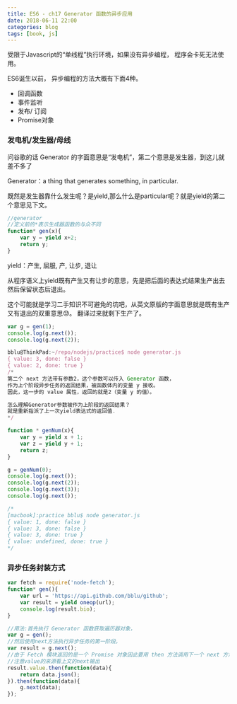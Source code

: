 ```yaml
---
title: ES6 - ch17 Generator 函数的异步应用
date: 2018-06-11 22:00
categories: blog
tags: [book, js]
---
```


受限于Javascript的“单线程”执行环境，如果没有异步编程， 程序会卡死无法使用。

ES6诞生以前， 异步编程的方法大概有下面4种。
* 回调函数
* 事件监听
* 发布/ 订阅
* Promise对象

### 发电机/发生器/母线
问谷歌的话 Generator 的字面意思是“发电机”，第二个意思是发生器，到这儿就差不多了

Generator：a thing that generates something, in particular.

既然是发生器靠什么发生呢？是yield,那么什么是particular呢？就是yield的第二个意思见下文。

```js
//generator
//定义前的*表示生成器函数的与众不同
function* gen(x){
    var y = yield x+2;
    return y;
}
```
yield：产生, 屈服, 产, 让步, 退让

从程序语义上yield既有产生又有让步的意思，先是把后面的表达式结果生产出去然后保留状态后退出。

这个可能就是学习二手知识不可避免的坑吧，从英文原版的字面意思就是既有生产又有退出的双重意思😓。
翻译过来就剩下生产了。

```js
var g = gen(1);
console.log(g.next());
console.log(g.next(2));

bblu@ThinkPad:~/repo/nodejs/practice$ node generator.js
{ value: 3, done: false }
{ value: 2, done: true }
/*
第二个 next 方法带有参数2，这个参数可以传入 Generator 函数，
作为上个阶段异步任务的返回结果，被函数体内的变量 y 接收。
因此，这一步的 value 属性，返回的就是2（变量 y 的值）。

怎么理解Generator参数被作为上阶段的返回结果？
就是重新指派了上一次yield表达式的返回值.
*/

function * genNum(x){
    var y = yield x + 1;
    var z = yield y + 1;
    return z;
}

g = genNum(0);
console.log(g.next());
console.log(g.next(2));
console.log(g.next(3));
console.log(g.next());

/*
[macbook]:practice bblu$ node generator.js 
{ value: 1, done: false }
{ value: 3, done: false }
{ value: 3, done: true }
{ value: undefined, done: true }
*/
```

### 异步任务封装方式
```js
var fetch = require('node-fetch');
function* gen(){
    var url = 'https://api.github.com/bblu/github';
    var result = yield oneop(url);
    console.log(result.bio);
}

//用法:首先执行 Generator 函数获取遍历器对象，
var g = gen();
//然后使用next方法执行异步任务的第一阶段。
var result = g.next();
//由于 Fetch 模块返回的是一个 Promise 对象因此要用 then 方法调用下一个 next 方法。
//注意value的来源看上文的next输出
result.value.then(function(data){
    return data.json();
}).then(function(data){
    g.next(data);
});
```
